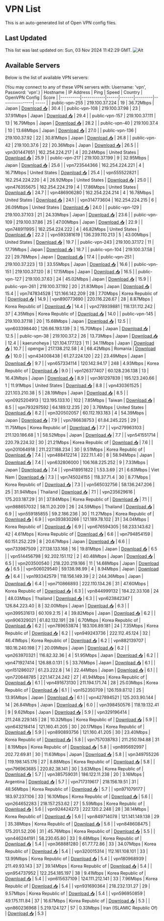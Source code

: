 # VPN List

This is an auto-generated list of Open VPN config files.

## Last Updated

This list was last updated on: Sun, 03 Nov 2024 11:42:29 GMT.
![Alt](https://repobeats.axiom.co/api/embed/186b98318ef1479477931607c1ad7d823f12451f.svg "Repobeats analytics image")

## Available Servers

Below is the list of available VPN servers:

(You may connect to any of these VPN servers with: Username: 'vpn', Password: 'vpn'.)
| Hostname | IP Address | Ping | Speed | Country | OpenVPN Config | Score |
|----------|------------|------|-------|---------|----------------| ----- |
| public-vpn-255 | 219.100.37.224 | 19 | 36.72Mbps | Japan | [Download 📥](./configs/server_0_JP.ovpn) | 30.4 |
| public-vpn-108 | 219.100.37.98 | 23 | 37.91Mbps | Japan | [Download 📥](./configs/server_1_JP.ovpn) | 29.4 |
| public-vpn-157 | 219.100.37.111 | 13 | 16.79Mbps | Japan | [Download 📥](./configs/server_2_JP.ovpn) | 28.2 |
| public-vpn-40 | 219.100.37.4 | 10 | 13.68Mbps | Japan | [Download 📥](./configs/server_3_JP.ovpn) | 27.0 |
| public-vpn-136 | 219.100.37.92 | 22 | 30.81Mbps | Japan | [Download 📥](./configs/server_4_JP.ovpn) | 26.8 |
| public-vpn-42 | 219.100.37.6 | 22 | 20.36Mbps | Japan | [Download 📥](./configs/server_5_JP.ovpn) | 26.5 |
| vpn301447651 | 162.254.224.217 | 4 | 20.24Mbps | United States | [Download 📥](./configs/server_6_US.ovpn) | 25.9 |
| public-vpn-217 | 219.100.37.199 | 9 | 32.95Mbps | Japan | [Download 📥](./configs/server_7_JP.ovpn) | 25.6 |
| vpn723544366 | 162.254.224.221 | 4 | 16.71Mbps | United States | [Download 📥](./configs/server_8_US.ovpn) | 25.4 |
| vpn555522821 | 162.254.224.220 | 4 | 26.92Mbps | United States | [Download 📥](./configs/server_9_US.ovpn) | 25.0 |
| vpn476355675 | 162.254.224.219 | 4 | 17.86Mbps | United States | [Download 📥](./configs/server_10_US.ovpn) | 24.7 |
| vpn486906280 | 162.254.224.214 | 4 | 16.78Mbps | United States | [Download 📥](./configs/server_11_US.ovpn) | 24.1 |
| vpn314773604 | 162.254.224.215 | 6 | 26.09Mbps | United States | [Download 📥](./configs/server_12_US.ovpn) | 24.0 |
| public-vpn-129 | 219.100.37.103 | 21 | 24.33Mbps | Japan | [Download 📥](./configs/server_13_JP.ovpn) | 23.6 |
| public-vpn-109 | 219.100.37.86 | 25 | 47.00Mbps | Japan | [Download 📥](./configs/server_14_JP.ovpn) | 22.9 |
| vpn748911995 | 162.254.224.222 | 4 | 46.82Mbps | United States | [Download 📥](./configs/server_15_US.ovpn) | 22.2 |
| vpn593381619 | 136.239.110.213 | 5 | 43.00Mbps | United States | [Download 📥](./configs/server_16_US.ovpn) | 19.7 |
| public-vpn-243 | 219.100.37.172 | 11 | 17.79Mbps | Japan | [Download 📥](./configs/server_17_JP.ovpn) | 18.7 |
| public-vpn-104 | 219.100.37.58 | 22 | 29.78Mbps | Japan | [Download 📥](./configs/server_18_JP.ovpn) | 17.4 |
| public-vpn-251 | 219.100.37.223 | 13 | 33.55Mbps | Japan | [Download 📥](./configs/server_19_JP.ovpn) | 16.6 |
| public-vpn-151 | 219.100.37.120 | 8 | 17.15Mbps | Japan | [Download 📥](./configs/server_20_JP.ovpn) | 16.5 |
| public-vpn-127 | 219.100.37.63 | 24 | 45.02Mbps | Japan | [Download 📥](./configs/server_21_JP.ovpn) | 15.9 |
| public-vpn-261 | 219.100.37.192 | 20 | 21.83Mbps | Japan | [Download 📥](./configs/server_22_JP.ovpn) | 15.4 |
| vpn747834528 | 121.166.142.209 | 28 | 7.70Mbps | Korea Republic of | [Download 📥](./configs/server_23_KR.ovpn) | 14.9 |
| vpn890773690 | 220.116.226.67 | 28 | 8.87Mbps | Korea Republic of | [Download 📥](./configs/server_24_KR.ovpn) | 14.4 |
| vpn278939881 | 118.131.112.242 | 37 | 4.35Mbps | Korea Republic of | [Download 📥](./configs/server_25_KR.ovpn) | 14.0 |
| public-vpn-145 | 219.100.37.118 | 20 | 15.68Mbps | Japan | [Download 📥](./configs/server_26_JP.ovpn) | 12.5 |
| vpn603398440 | 126.66.193.139 | 3 | 15.70Mbps | Japan | [Download 📥](./configs/server_27_JP.ovpn) | 12.5 |
| public-vpn-38 | 219.100.37.2 | 26 | 13.73Mbps | Japan | [Download 📥](./configs/server_28_JP.ovpn) | 12.4 |
| kaerunoheya | 121.104.177.123 | 11 | 34.11Mbps | Japan | [Download 📥](./configs/server_29_JP.ovpn) | 10.7 |
| opengw | 217.138.212.58 | 4 | 68.42Mbps | Romania | [Download 📥](./configs/server_30_RO.ovpn) | 10.0 |
| vpn434008438 | 61.27.224.120 | 22 | 23.49Mbps | Japan | [Download 📥](./configs/server_31_JP.ovpn) | 9.7 |
| vpn657334114 | 120.142.94.17 | 248 | 4.93Mbps | Korea Republic of | [Download 📥](./configs/server_32_KR.ovpn) | 9.0 |
| vpn126377407 | 60.128.236.138 | 13 | 16.43Mbps | Japan | [Download 📥](./configs/server_33_JP.ovpn) | 8.9 |
| vpn361297839 | 195.123.240.66 | 1 | 11.91Mbps | United States | [Download 📥](./configs/server_34_US.ovpn) | 8.8 |
| vpn430361525 | 221.103.210.38 | 5 | 28.19Mbps | Japan | [Download 📥](./configs/server_35_JP.ovpn) | 8.5 |
| vpn0925204913 | 123.195.133.10 | 102 | 7.85Mbps | Taiwan | [Download 📥](./configs/server_36_TW.ovpn) | 8.5 |
| vpn793297592 | 64.189.12.235 | 20 | 3.76Mbps | United States | [Download 📥](./configs/server_37_US.ovpn) | 8.2 |
| vpn320502057 | 60.112.193.183 | 4 | 54.39Mbps | Japan | [Download 📥](./configs/server_38_JP.ovpn) | 7.9 |
| vpn786638753 | 61.84.245.225 | 29 | 11.75Mbps | Korea Republic of | [Download 📥](./configs/server_39_KR.ovpn) | 7.7 |
| vpn279963103 | 211.120.186.68 | 1 | 58.52Mbps | Japan | [Download 📥](./configs/server_40_JP.ovpn) | 7.7 |
| vpn541551714 | 220.79.224.32 | 30 | 21.21Mbps | Korea Republic of | [Download 📥](./configs/server_41_KR.ovpn) | 7.6 |
| vpn201064918 | 211.227.188.234 | 30 | 9.51Mbps | Korea Republic of | [Download 📥](./configs/server_42_KR.ovpn) | 7.4 |
| vpn488412214 | 222.11.1.40 | 8 | 58.94Mbps | Japan | [Download 📥](./configs/server_43_JP.ovpn) | 7.4 |
| vpn632806000 | 106.168.225.252 | 9 | 7.33Mbps | Japan | [Download 📥](./configs/server_44_JP.ovpn) | 7.4 |
| vpn418951822 | 1.53.3.69 | 21 | 6.63Mbps | Viet Nam | [Download 📥](./configs/server_45_VN.ovpn) | 7.3 |
| vpn745024155 | 118.37.71.4 | 30 | 8.77Mbps | Korea Republic of | [Download 📥](./configs/server_46_KR.ovpn) | 7.3 |
| vpn565032756 | 58.136.247.206 | 25 | 31.94Mbps | Thailand | [Download 📥](./configs/server_47_TH.ovpn) | 7.1 |
| vpn235629616 | 175.203.187.29 | 31 | 37.84Mbps | Korea Republic of | [Download 📥](./configs/server_48_KR.ovpn) | 7.1 |
| vpn988657032 | 58.11.20.209 | 26 | 24.59Mbps | Thailand | [Download 📥](./configs/server_49_TH.ovpn) | 6.9 |
| vpn559185855 | 59.2.186.236 | 30 | 11.27Mbps | Korea Republic of | [Download 📥](./configs/server_50_KR.ovpn) | 6.9 |
| vpn393830266 | 121.189.78.102 | 31 | 34.04Mbps | Korea Republic of | [Download 📥](./configs/server_51_KR.ovpn) | 6.9 |
| vpn676594305 | 58.233.143.62 | 42 | 4.61Mbps | Korea Republic of | [Download 📥](./configs/server_52_KR.ovpn) | 6.6 |
| vpn794854159 | 60.151.252.229 | 8 | 20.67Mbps | Japan | [Download 📥](./configs/server_53_JP.ovpn) | 6.6 |
| vpn733987509 | 27.138.133.168 | 16 | 19.81Mbps | Japan | [Download 📥](./configs/server_54_JP.ovpn) | 6.5 |
| vpn514456798 | 92.202.151.112 | 2 | 40.48Mbps | Japan | [Download 📥](./configs/server_55_JP.ovpn) | 6.5 |
| vpn203500540 | 218.220.219.166 | 11 | 14.68Mbps | Japan | [Download 📥](./configs/server_56_JP.ovpn) | 6.5 |
| vpn506029540 | 59.138.98.99 | 4 | 8.94Mbps | Japan | [Download 📥](./configs/server_57_JP.ovpn) | 6.4 |
| vpn193342579 | 118.156.149.39 | 2 | 244.36Mbps | Japan | [Download 📥](./configs/server_58_JP.ovpn) | 6.4 |
| vpn710866893 | 222.110.134.26 | 31 | 47.60Mbps | Korea Republic of | [Download 📥](./configs/server_59_KR.ovpn) | 6.3 |
| vpn844999132 | 184.22.33.108 | 24 | 48.03Mbps | Thailand | [Download 📥](./configs/server_60_TH.ovpn) | 6.3 |
| vpn623842347 | 126.84.223.40 | 8 | 32.00Mbps | Japan | [Download 📥](./configs/server_61_JP.ovpn) | 6.3 |
| vpn399531613 | 60.109.2.15 | 4 | 39.82Mbps | Japan | [Download 📥](./configs/server_62_JP.ovpn) | 6.2 |
| vpn906329021 | 61.82.132.191 | 28 | 6.70Mbps | Korea Republic of | [Download 📥](./configs/server_63_KR.ovpn) | 6.2 |
| vpn789653874 | 183.106.89.181 | 24 | 7.35Mbps | Korea Republic of | [Download 📥](./configs/server_64_KR.ovpn) | 6.2 |
| vpn949243736 | 222.112.45.124 | 32 | 46.41Mbps | Korea Republic of | [Download 📥](./configs/server_65_KR.ovpn) | 6.2 |
| vpn882139707 | 180.16.240.198 | 7 | 20.09Mbps | Japan | [Download 📥](./configs/server_66_JP.ovpn) | 6.2 |
| vpn263970321 | 116.82.32.36 | 4 | 51.95Mbps | Japan | [Download 📥](./configs/server_67_JP.ovpn) | 6.2 |
| vpn471927414 | 126.88.0.131 | 5 | 33.76Mbps | Japan | [Download 📥](./configs/server_68_JP.ovpn) | 6.1 |
| vpn151286027 | 61.23.222.8 | 14 | 22.44Mbps | Japan | [Download 📥](./configs/server_69_JP.ovpn) | 6.1 |
| vpn720648785 | 221.147.24.242 | 27 | 41.94Mbps | Korea Republic of | [Download 📥](./configs/server_70_KR.ovpn) | 6.1 |
| vpn491673130 | 211.194.171.74 | 28 | 25.03Mbps | Korea Republic of | [Download 📥](./configs/server_71_KR.ovpn) | 6.1 |
| vpn152350709 | 126.159.87.12 | 25 | 13.95Mbps | Japan | [Download 📥](./configs/server_72_JP.ovpn) | 6.1 |
| vpn427894521 | 125.203.90.144 | 14 | 26.84Mbps | Japan | [Download 📥](./configs/server_73_JP.ovpn) | 6.0 |
| vpn398450576 | 118.19.132.41 | 9 | 9.62Mbps | Japan | [Download 📥](./configs/server_74_JP.ovpn) | 5.9 |
| vpn329196414 | 211.248.229.145 | 28 | 10.32Mbps | Korea Republic of | [Download 📥](./configs/server_75_KR.ovpn) | 5.9 |
| vpn643218414 | 121.160.41.205 | 30 | 20.17Mbps | Korea Republic of | [Download 📥](./configs/server_76_KR.ovpn) | 5.9 |
| vpn890893756 | 121.160.41.205 | 30 | 23.40Mbps | Korea Republic of | [Download 📥](./configs/server_77_KR.ovpn) | 5.8 |
| vpn757038783 | 211.250.194.88 | 31 | 8.19Mbps | Korea Republic of | [Download 📥](./configs/server_78_KR.ovpn) | 5.8 |
| vpn895692997 | 202.72.69.81 | 30 | 11.63Mbps | Japan | [Download 📥](./configs/server_79_JP.ovpn) | 5.8 |
| vpn349755226 | 119.198.145.176 | 27 | 8.88Mbps | Korea Republic of | [Download 📥](./configs/server_80_KR.ovpn) | 5.8 |
| vpn796963685 | 220.82.38.141 | 30 | 3.63Mbps | Korea Republic of | [Download 📥](./configs/server_81_KR.ovpn) | 5.7 |
| vpn385759031 | 186.122.11.238 | 20 | 3.16Mbps | Argentina | [Download 📥](./configs/server_82_AR.ovpn) | 5.7 |
| vpn717319617 | 218.156.19.51 | 31 | 48.56Mbps | Korea Republic of | [Download 📥](./configs/server_83_KR.ovpn) | 5.7 |
| vpn971079177 | 183.97.237.106 | 33 | 16.10Mbps | Korea Republic of | [Download 📥](./configs/server_84_KR.ovpn) | 5.6 |
| vpn264652283 | 218.157.253.62 | 27 | 5.59Mbps | Korea Republic of | [Download 📥](./configs/server_85_KR.ovpn) | 5.6 |
| vpn924424273 | 222.120.2.248 | 28 | 38.14Mbps | Korea Republic of | [Download 📥](./configs/server_86_KR.ovpn) | 5.6 |
| vpn849714078 | 121.141.149.138 | 29 | 35.38Mbps | Korea Republic of | [Download 📥](./configs/server_87_KR.ovpn) | 5.6 |
| vpn848608475 | 175.201.52.206 | 31 | 45.76Mbps | Korea Republic of | [Download 📥](./configs/server_88_KR.ovpn) | 5.5 |
| vpn446244191 | 58.230.65.80 | 33 | 9.48Mbps | Korea Republic of | [Download 📥](./configs/server_89_KR.ovpn) | 5.4 |
| vpn368881280 | 61.77.72.86 | 33 | 34.07Mbps | Korea Republic of | [Download 📥](./configs/server_90_KR.ovpn) | 5.4 |
| vpn320015314 | 112.161.108.101 | 33 | 13.99Mbps | Korea Republic of | [Download 📥](./configs/server_91_KR.ovpn) | 5.4 |
| vpn180968939 | 211.49.93.143 | 37 | 39.14Mbps | Korea Republic of | [Download 📥](./configs/server_92_KR.ovpn) | 5.4 |
| vpn954737952 | 122.254.185.197 | 38 | 9.41Mbps | Korea Republic of | [Download 📥](./configs/server_93_KR.ovpn) | 5.4 |
| vpn615637109 | 124.111.212.141 | 33 | 7.96Mbps | Korea Republic of | [Download 📥](./configs/server_94_KR.ovpn) | 5.4 |
| vpn931690364 | 218.232.131.27 | 29 | 9.57Mbps | Korea Republic of | [Download 📥](./configs/server_95_KR.ovpn) | 5.4 |
| vpn596950859 | 49.175.111.84 | 37 | 16.67Mbps | Korea Republic of | [Download 📥](./configs/server_96_KR.ovpn) | 5.3 |
| vpn860236968 | 5.219.124.127 | 57 | 0.33Mbps | Iran (ISLAMIC Republic Of) | [Download 📥](./configs/server_97_IR.ovpn) | 5.3 |
